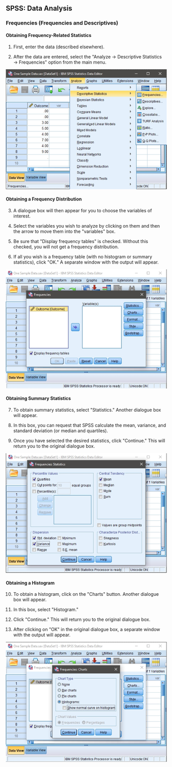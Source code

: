 ## SPSS: Data Analysis

### Frequencies (Frequencies and Descriptives) 

#### Obtaining Frequency-Related Statistics

1. First, enter the data (described elsewhere). 

2. After the data are entered, select the "Analyze → Descriptive Statistics → Frequencies" option from the main menu. 

<p align="center"><kbd><img src="frequencies1.png"></kbd></p>

#### Obtaining a Frequency Distribution

3. A dialogue box will then appear for you to choose the variables of interest. 

4. Select the variables you wish to analyze by clicking on them and then the arrow to move them  into the "variables" box.

5. Be sure that "Display frequency tables" is checked. Without this checked, you will not get a frequency distribution.

6. If all you wish is a frequency table (with no histogram or summary statistics), click "OK." A separate window with the output will appear.

<p align="center"><kbd><img src="frequencies2.png"></kbd></p>

#### Obtaining Summary Statistics 
 
7. To obtain summary statistics, select "Statistics." Another dialogue box will appear.

8. In this box, you can request that SPSS calculate the mean, variance, and standard deviation (or median and quartiles). 

9. Once you have selected the desired statistics, click "Continue." This will return you to the original dialogue box.

<p align="center"><kbd><img src="frequencies3.png"></kbd></p>

#### Obtaining a Histogram 

10. To obtain a histogram, click on the "Charts" button. Another dialogue box will appear.

11. In this box, select "Histogram." 

12. Click "Continue." This will return you to the original dialogue box.

13. After clicking on "OK" in the original dialogue box, a separate window with the output will appear.

<p align="center"><kbd><img src="frequencies4.png"></kbd></p>
